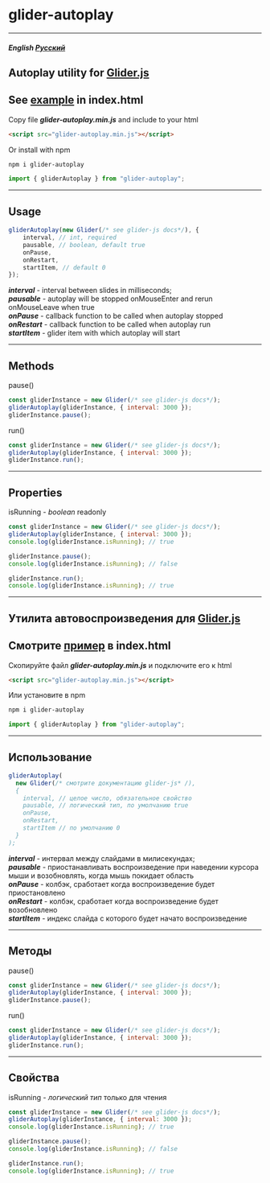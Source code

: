 # glider-autoplay

---

##### English [Русский](#русский)

## Autoplay utility for <a href="https://github.com/NickPiscitelli/Glider.js">Glider.js</a>

## See <a href="https://dem-al.github.io/glider-autoplay">example</a> in index.html

Copy file **_glider-autoplay.min.js_** and include to your html

```html
<script src="glider-autoplay.min.js"></script>
```

Or install with npm

```bash
npm i glider-autoplay
```

```js
import { gliderAutoplay } from "glider-autoplay";
```

---

## Usage

```js
gliderAutoplay(new Glider(/* see glider-js docs*/), {
    interval, // int, required
    pausable, // boolean, default true
    onPause,
    onRestart,
    startItem, // default 0
});
```

**_interval_** - interval between slides in milliseconds; <br/>
**_pausable_** - autoplay will be stopped onMouseEnter and rerun onMouseLeave when true <br/>
**_onPause_** - callback function to be called when autoplay stopped <br/>
**_onRestart_** - callback function to be called when autoplay run <br/>
**_startItem_** - glider item with which autoplay will start <br/>

---

## Methods

pause()

```js
const gliderInstance = new Glider(/* see glider-js docs*/);
gliderAutoplay(gliderInstance, { interval: 3000 });
gliderInstance.pause();
```

run()

```js
const gliderInstance = new Glider(/* see glider-js docs*/);
gliderAutoplay(gliderInstance, { interval: 3000 });
gliderInstance.run();
```

---

## Properties

isRunning - _boolean_ readonly

```js
const gliderInstance = new Glider(/* see glider-js docs*/);
gliderAutoplay(gliderInstance, { interval: 3000 });
console.log(gliderInstance.isRunning); // true

gliderInstance.pause();
console.log(gliderInstance.isRunning); // false

gliderInstance.run();
console.log(gliderInstance.isRunning); // true
```

---

## Утилита автовоспроизведения для <a href="https://github.com/NickPiscitelli/Glider.js">Glider.js</a>

## Смотрите <a href="https://dem-al.github.io/glider-autoplay">пример</a> в index.html

Скопируйте файл **_glider-autoplay.min.js_** и подключите его к html

```html
<script src="glider-autoplay.min.js"></script>
```

Или установите в npm

```bash
npm i glider-autoplay
```

```js
import { gliderAutoplay } from "glider-autoplay";
```

---

## Использование

```js
gliderAutoplay(
  new Glider(/* смотрите документацию glider-js* /),
  {
    interval, // целое число, обязательное свойство
    pausable, // логический тип, по умолчанию true
    onPause,
    onRestart,
    startItem // по умолчанию 0
  }
);
```

**_interval_** - интервал между слайдами в милисекундах; <br/>
**_pausable_** - приостанавливать воспроизведение при наведении курсора мыши и возобновлять, когда мышь покидает область <br/>
**_onPause_** - колбэк, сработает когда воспроизведение будет приостановлено <br/>
**_onRestart_** - колбэк, сработает когда воспроизведение будет возобновлено <br/>
**_startItem_** - индекс слайда с которого будет начато воспроизведение <br/>

---

## Методы

pause()

```js
const gliderInstance = new Glider(/* see glider-js docs*/);
gliderAutoplay(gliderInstance, { interval: 3000 });
gliderInstance.pause();
```

run()

```js
const gliderInstance = new Glider(/* see glider-js docs*/);
gliderAutoplay(gliderInstance, { interval: 3000 });
gliderInstance.run();
```

---

## Свойства

isRunning - _логический тип_ только для чтения

```js
const gliderInstance = new Glider(/* see glider-js docs*/);
gliderAutoplay(gliderInstance, { interval: 3000 });
console.log(gliderInstance.isRunning); // true

gliderInstance.pause();
console.log(gliderInstance.isRunning); // false

gliderInstance.run();
console.log(gliderInstance.isRunning); // true
```
